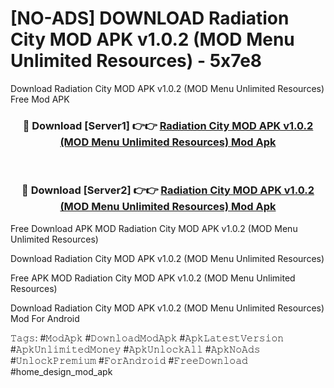 # [NO-ADS] DOWNLOAD Radiation City MOD APK v1.0.2 (MOD Menu Unlimited Resources) - 5x7e8
Download Radiation City MOD APK v1.0.2 (MOD Menu Unlimited Resources) Free Mod APK

<div align="center">
<h3>🔴 Download [Server1] 👉👉 <a href="https://apk-comot.site?title=Radiation_City_MOD_APK_v1.0.2_(MOD_Menu_Unlimited_Resources)">Radiation City MOD APK v1.0.2 (MOD Menu Unlimited Resources) Mod Apk</a></h3><br>

<h3>🔴 Download [Server2] 👉👉 <a href="https://apk-comot.site?title=Radiation_City_MOD_APK_v1.0.2_(MOD_Menu_Unlimited_Resources)">Radiation City MOD APK v1.0.2 (MOD Menu Unlimited Resources) Mod Apk</a></h3>
</div>


Free Download APK MOD Radiation City MOD APK v1.0.2 (MOD Menu Unlimited Resources)

Download Radiation City MOD APK v1.0.2 (MOD Menu Unlimited Resources) 

Free APK MOD Radiation City MOD APK v1.0.2 (MOD Menu Unlimited Resources) 

Download Radiation City MOD APK v1.0.2 (MOD Menu Unlimited Resources) Mod For Android

𝚃𝚊𝚐𝚜: #𝙼𝚘𝚍𝙰𝚙𝚔 #𝙳𝚘𝚠𝚗𝚕𝚘𝚊𝚍𝙼𝚘𝚍𝙰𝚙𝚔 #𝙰𝚙𝚔𝙻𝚊𝚝𝚎𝚜𝚝𝚅𝚎𝚛𝚜𝚒𝚘𝚗 #𝙰𝚙𝚔𝚄𝚗𝚕𝚒𝚖𝚒𝚝𝚎𝚍𝙼𝚘𝚗𝚎𝚢 #𝙰𝚙𝚔𝚄𝚗𝚕𝚘𝚌𝚔𝙰𝚕𝚕 #𝙰𝚙𝚔𝙽𝚘𝙰𝚍𝚜 #𝚄𝚗𝚕𝚘𝚌𝚔𝙿𝚛𝚎𝚖𝚒𝚞𝚖 #𝙵𝚘𝚛𝙰𝚗𝚍𝚛𝚘𝚒𝚍 #𝙵𝚛𝚎𝚎𝙳𝚘𝚠𝚗𝚕𝚘𝚊𝚍 #home_design_mod_apk